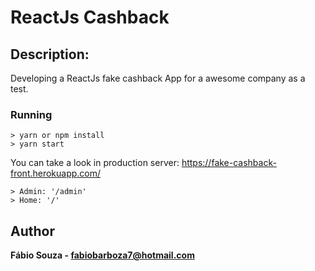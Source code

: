 # ReactJs Cashback

## Description:
Developing a ReactJs fake cashback App for a awesome company as a test.

### Running
```
> yarn or npm install
> yarn start

```
You can take a look in production server: https://fake-cashback-front.herokuapp.com/
```
> Admin: '/admin'
> Home: '/'
```

## Author

**Fábio Souza - fabiobarboza7@hotmail.com**
